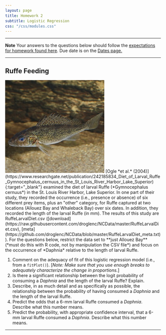 ```yaml
---
layout: page
title: Homework 2
subtitle: Logistic Regression
css: "/css/modules.css"
---
```


----

<div class="alert alert-warning">
  <strong>Note</strong> Your answers to the questions below should follow the <a href="../../resources/hwformat" target="_blank">expectations for homework found here</a>. Due date is on the <a href="../../resources/Dates-Current" target="_blank">Dates page.</a>
</div>

----

## Ruffe Feeding
<img src="../zimgs/ruffe.jpg" alt="Ruffe" class="img-right">
[Ogle *et al.* (2004)](https://www.researchgate.net/publication/242185834_Diet_of_Larval_Ruffe_Gymnocephalus_cernuus_in_the_St_Louis_River_Harbor_Lake_Superior){:target="_blank"} examined the diet of larval Ruffe (*Gymnocephalus cernuus*) in the St. Louis River Harbor, Lake Superior.  In one part of their study, they recorded the occurrence (i.e., presence or absence) of six different prey items, plus an "other" category, for Ruffe captured at two locations (Allouez Bay and Whaleback Bay) over six dates.  In addition, they recorded the length of the larval Ruffe (in mm).  The results of this study are RuffeLarvalDiet.csv ([download](https://raw.githubusercontent.com/droglenc/NCData/master/RuffeLarvalDiet.csv), [meta](https://github.com/droglenc/NCData/blob/master/RuffeLarvalDiet_meta.txt)).  For the questions below, restrict the data set to **just Allouez Bay** (*must do this with R code, not by manipulation the CSV file*) and focus on the occurrence of *Daphnia* relative to the length of larval Ruffe.

1. Comment on the adequacy of fit of this logistic regression model (i.e., from a `fitPlot()`). [*Note: Make sure that you use enough breaks to adequately characterize the change in proportions.*]
1. Is there a significant relationship between the logit probability of consuming a  *Daphnia* and the length of the larval Ruffe?  Explain.
1. Describe, in as much detail and as specifically as possible, the relationship between the probability of having consumed a *Daphnia* and the length of the larval Ruffe.
1. Predict the odds that a 6-mm larval Ruffe consumed a *Daphnia*.  Describe what this number means.
1. Predict the probability, with appropriate confidence interval, that a 6-mm larval Ruffe consumed a *Daphnia*.  Describe what this number means.

----
